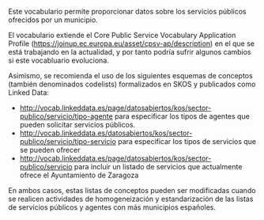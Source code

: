 Este vocabulario permite proporcionar datos sobre los servicios públicos ofrecidos por un municipio. 

El vocabulario extiende el Core Public Service Vocabulary Application Profile (https://joinup.ec.europa.eu/asset/cpsv-ap/description) en el que se está trabajando en la actualidad, y por tanto podría sufrir algunos cambios si este vocabluario evoluciona.

Asimismo, se recomienda el uso de los siguientes esquemas de conceptos (también denominados codelists) formalizados en SKOS y publicados como Linked Data:
* http://vocab.linkeddata.es/page/datosabiertos/kos/sector-publico/servicio/tipo-agente para especificar los tipos de agentes que pueden solicitar servicios públicos.
* http://vocab.linkeddata.es/datosabiertos/kos/sector-publico/servicio/tipo-servicio para especificar los tipos de servicios que se pueden ofrecer
* http://vocab.linkeddata.es/page/datosabiertos/kos/sector-publico/servicio para incluir un listado de servicios que actualmente ofrece el Ayuntamiento de Zaragoza

En ambos casos, estas listas de conceptos pueden ser modificadas cuando se realicen actividades de homogeneización y estandarización de las listas de servicios públicos y agentes con más municipios españoles.
